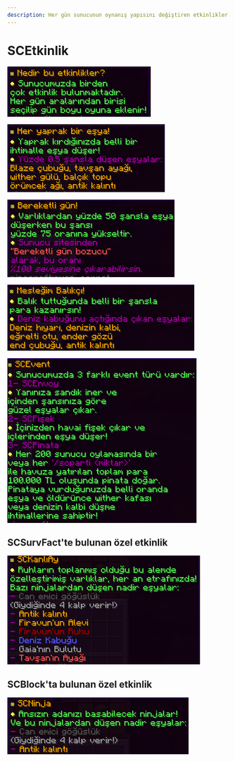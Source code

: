 ```yaml
---
description: Her gün sunucunun oynanış yapısını değiştiren etkinlikler!
---
```


# SCEtkinlik

![](<../../../.gitbook/assets/image (153).png>)

![](<../../../.gitbook/assets/image (60).png>)

![](<../../../.gitbook/assets/image (187).png>)

![](<../../../.gitbook/assets/image (25).png>)

![](<../../../.gitbook/assets/image (139).png>)

## SCSurvFact'te bulunan özel etkinlik

![](<../../../.gitbook/assets/image (121).png>)

## SCBlock'ta bulunan özel etkinlik

![](<../../../.gitbook/assets/image (15).png>)
